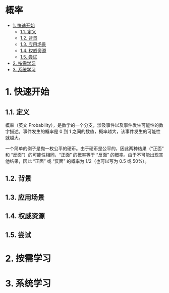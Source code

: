 # 概率<!-- omit in toc -->

- [1. 快速开始](#1-快速开始)
  - [1.1. 定义](#11-定义)
  - [1.2. 背景](#12-背景)
  - [1.3. 应用场景](#13-应用场景)
  - [1.4. 权威资源](#14-权威资源)
  - [1.5. 尝试](#15-尝试)
- [2. 按需学习](#2-按需学习)
- [3. 系统学习](#3-系统学习)

# 1. 快速开始

## 1.1. 定义

概率（英文 Probability），是数学的一个分支，涉及事件以及事件发生可能性的数字描述。事件发生的概率是 0 到 1 之间的数值，概率越大，该事件发生的可能性就越大。

一个简单的例子是抛一枚公平的硬币。由于硬币是公平的，因此两种结果（“正面” 和 “反面”）的可能性相同，“正面” 的概率等于 “反面” 的概率。由于不可能出现其他结果，因此 “正面” 或 “反面” 的概率为 1/2（也可以写为 0.5 或 50%）。

## 1.2. 背景

<!-- 诞生： 是什么人、在什么地方、在什么时间、在什么动机下，提出/发明/制作的？ -->
<!-- 历史： 发展历程如何？ -->

<!-- 查阅：
英文维基：https://en.wikipedia.org/
中文维基：https://zh.wikipedia.org/
百度百科：https://baike.baidu.com/
GPT
-->

## 1.3. 应用场景

<!-- 行业、领域 -->
<!-- 系统、服务、工具 -->

<!-- 查阅：
英文维基：https://en.wikipedia.org/
中文维基：https://zh.wikipedia.org/
百度百科：https://baike.baidu.com/
GPT
-->

## 1.4. 权威资源

<!-- 网站、文档、书籍 -->
<!-- 人物、组织 -->

<!-- 查阅：
英文维基：https://en.wikipedia.org/
中文维基：https://zh.wikipedia.org/
百度百科：https://baike.baidu.com/
GPT
-->

## 1.5. 尝试

<!-- 查阅：
英文维基：https://en.wikipedia.org/
中文维基：https://zh.wikipedia.org/
百度百科：https://baike.baidu.com/
GPT
-->

# 2. 按需学习

# 3. 系统学习

